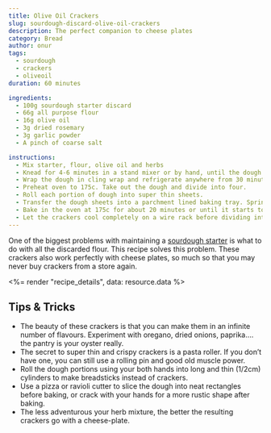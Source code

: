 ```yaml
---
title: Olive Oil Crackers
slug: sourdough-discard-olive-oil-crackers
description: The perfect companion to cheese plates
category: Bread
author: onur
tags:
  - sourdough
  - crackers
  - oliveoil
duration: 60 minutes

ingredients:
  - 100g sourdough starter discard
  - 66g all purpose flour
  - 16g olive oil
  - 3g dried rosemary
  - 3g garlic powder
  - A pinch of coarse salt

instructions:
  - Mix starter, flour, olive oil and herbs
  - Knead for 4-6 minutes in a stand mixer or by hand, until the dough holds its shape
  - Wrap the dough in cling wrap and refrigerate anywhere from 30 minutes to 24hrs.
  - Preheat oven to 175c. Take out the dough and divide into four.
  - Roll each portion of dough into super thin sheets.
  - Transfer the dough sheets into a parchment lined baking tray. Sprinkle with a pinch of salt.
  - Bake in the oven at 175c for about 20 minutes or until it starts to brown.
  - Let the crackers cool completely on a wire rack before dividing into smaller pieces.
---
```


One of the biggest problems with maintaining a [sourdough starter](__GHOST_URL__/sourdough-starter-guide/) is what to do with all the discarded flour. This recipe solves this problem. These crackers also work perfectly with cheese plates, so much so that you may never buy crackers from a store again.

<%= render "recipe_details", data: resource.data %>

## Tips & Tricks

- The beauty of these crackers is that you can make them in an infinite number of flavours. Experiment with oregano, dried onions, paprika…. the pantry is your oyster really.
- The secret to super thin and crispy crackers is a pasta roller. If you don’t have one, you can still use a rolling pin and good old muscle power.
- Roll the dough portions using your both hands into long and thin (1/2cm) cylinders to make breadsticks instead of crackers.
- Use a pizza or ravioli cutter to slice the dough into neat rectangles before baking, or crack with your hands for a more rustic shape after baking.
- The less adventurous your herb mixture, the better the resulting crackers go with a cheese-plate.
